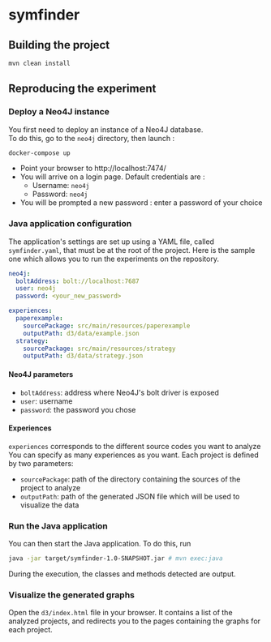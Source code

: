 # symfinder

## Building the project

```bash
mvn clean install
```

## Reproducing the experiment

### Deploy a Neo4J instance

You first need to deploy an instance of a Neo4J database.  
To do this, go to the `neo4j` directory, then launch :

```bash
docker-compose up
```

- Point your browser to http://localhost:7474/
- You will arrive on a login page. Default credentials are :
	- Username: `neo4j`
	- Password: `neo4j`
- You will be prompted a new password : enter a password of your choice

### Java application configuration

The application's settings are set up using a YAML file, called `symfinder.yaml`, that must be at the root of the project.
Here is the sample one which allows you to run the experiments on the repository.

```yaml
neo4j:
  boltAddress: bolt://localhost:7687
  user: neo4j
  password: <your_new_password>

experiences:
  paperexample:
    sourcePackage: src/main/resources/paperexample
    outputPath: d3/data/example.json
  strategy:
    sourcePackage: src/main/resources/strategy
    outputPath: d3/data/strategy.json
```

#### Neo4J parameters

- `boltAddress`: address where Neo4J's bolt driver is exposed
- `user`: username
- `password`: the password you chose

#### Experiences

`experiences` corresponds to the different source codes you want to analyze
You can specify as many experiences as you want.
Each project is defined by two parameters:
- `sourcePackage`: path of the directory containing the sources of the project to analyze
- `outputPath`: path of the generated JSON file which will be used to visualize the data

### Run the Java application

You can then start the Java application.
To do this, run

```bash
java -jar target/symfinder-1.0-SNAPSHOT.jar # mvn exec:java
```

During the execution, the classes and methods detected are output.

### Visualize the generated graphs

Open the `d3/index.html` file in your browser.
It contains a list of the analyzed projects, and redirects you to the pages containing the graphs for each project.